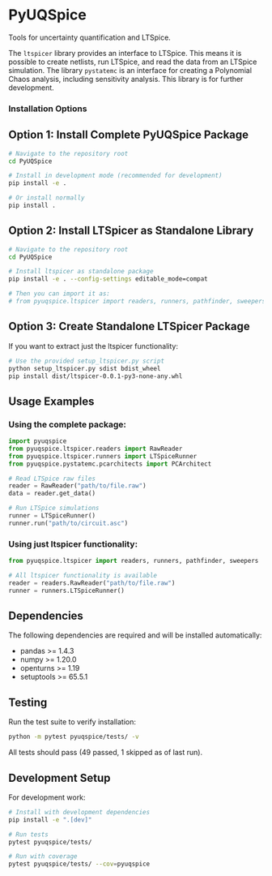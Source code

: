 # PyUQSpice

Tools for uncertainty quantification and LTSpice.

The `ltspicer` library provides an interface to LTSpice. This means it is possible to create netlists, run LTSpice, and read the data from an LTSpice simulation. 
The library `pystatemc` is an interface for creating a Polynomial Chaos analysis, including sensitivity analysis. This library is for further development.


### Installation Options

## Option 1: Install Complete PyUQSpice Package

```bash
# Navigate to the repository root
cd PyUQSpice

# Install in development mode (recommended for development)
pip install -e .

# Or install normally
pip install .
```

## Option 2: Install LTSpicer as Standalone Library

```bash
# Navigate to the repository root
cd PyUQSpice

# Install ltspicer as standalone package
pip install -e . --config-settings editable_mode=compat

# Then you can import it as:
# from pyuqspice.ltspicer import readers, runners, pathfinder, sweepers
```

## Option 3: Create Standalone LTSpicer Package

If you want to extract just the ltspicer functionality:

```bash
# Use the provided setup_ltspicer.py script
python setup_ltspicer.py sdist bdist_wheel
pip install dist/ltspicer-0.0.1-py3-none-any.whl
```

## Usage Examples

### Using the complete package:
```python
import pyuqspice
from pyuqspice.ltspicer.readers import RawReader
from pyuqspice.ltspicer.runners import LTSpiceRunner
from pyuqspice.pystatemc.pcarchitects import PCArchitect

# Read LTSpice raw files
reader = RawReader("path/to/file.raw")
data = reader.get_data()

# Run LTSpice simulations
runner = LTSpiceRunner()
runner.run("path/to/circuit.asc")
```

### Using just ltspicer functionality:
```python
from pyuqspice.ltspicer import readers, runners, pathfinder, sweepers

# All ltspicer functionality is available
reader = readers.RawReader("path/to/file.raw")
runner = runners.LTSpiceRunner()
```

## Dependencies

The following dependencies are required and will be installed automatically:
- pandas >= 1.4.3
- numpy >= 1.20.0  
- openturns >= 1.19
- setuptools >= 65.5.1

## Testing

Run the test suite to verify installation:
```bash
python -m pytest pyuqspice/tests/ -v
```

All tests should pass (49 passed, 1 skipped as of last run).

## Development Setup

For development work:
```bash
# Install with development dependencies
pip install -e ".[dev]"

# Run tests
pytest pyuqspice/tests/

# Run with coverage
pytest pyuqspice/tests/ --cov=pyuqspice
```

